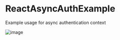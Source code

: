 # ReactAsyncAuthExample
Example usage for async authentication context

![image](https://user-images.githubusercontent.com/125602529/225280589-a81882f6-a1f1-48ef-b33f-153dca1052f4.png)

